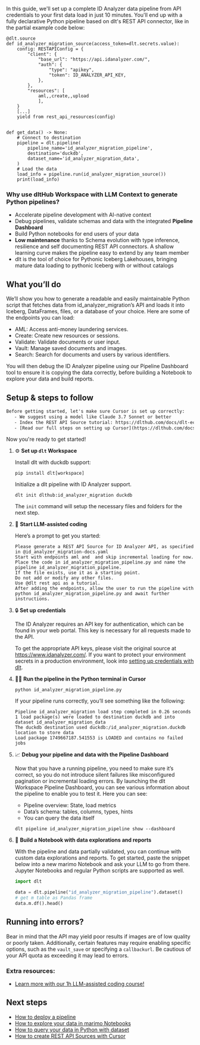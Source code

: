 In this guide, we'll set up a complete ID Analyzer data pipeline from API credentials to your first data load in just 10 minutes. You'll end up with a fully declarative Python pipeline based on dlt's REST API connector, like in the partial example code below:

```python-outcome
@dlt.source
def id_analyzer_migration_source(access_token=dlt.secrets.value):
    config: RESTAPIConfig = {
        "client": {
            "base_url": "https://api.idanalyzer.com/",
            "auth": {
                "type": "apikey",
                "token": ID_ANALYZER_API_KEY,
            },
        },
        "resources": [
            aml,,create,,upload
            ],
    }
    [...]
    yield from rest_api_resources(config)


def get_data() -> None:
    # Connect to destination
    pipeline = dlt.pipeline(
        pipeline_name='id_analyzer_migration_pipeline',
        destination='duckdb',
        dataset_name='id_analyzer_migration_data', 
    )
    # Load the data
    load_info = pipeline.run(id_analyzer_migration_source())
    print(load_info) 
```

### Why use dltHub Workspace with LLM Context to generate Python pipelines?

- Accelerate pipeline development with AI-native context
- Debug pipelines, validate schemas and data with the integrated **Pipeline Dashboard**
- Build Python notebooks for end users of your data
- **Low maintenance** thanks to Schema evolution with type inference, resilience and self documenting REST API connectors. A shallow learning curve makes the pipeline easy to extend by any team member
- dlt is the tool of choice for Pythonic Iceberg Lakehouses, bringing mature data loading to pythonic Iceberg with or without catalogs

## What you’ll do

We’ll show you how to generate a readable and easily maintainable Python script that fetches data from id_analyzer_migration’s API and loads it into Iceberg, DataFrames, files, or a database of your choice. Here are some of the endpoints you can load:

- AML: Access anti-money laundering services.
- Create: Create new resources or sessions.
- Validate: Validate documents or user input.
- Vault: Manage saved documents and images.
- Search: Search for documents and users by various identifiers.

You will then debug the ID Analyzer pipeline using our Pipeline Dashboard tool to ensure it is copying the data correctly, before building a Notebook to explore your data and build reports.

## Setup & steps to follow

```default
Before getting started, let's make sure Cursor is set up correctly:
   - We suggest using a model like Claude 3.7 Sonnet or better
   - Index the REST API Source tutorial: https://dlthub.com/docs/dlt-ecosystem/verified-sources/rest_api/ and add it to context as **@dlt rest api**
   - [Read our full steps on setting up Cursor](https://dlthub.com/docs/dlt-ecosystem/llm-tooling/cursor-restapi#23-configuring-cursor-with-documentation)
```

Now you're ready to get started!

1. ⚙️ **Set up `dlt` Workspace**
    
    Install dlt with duckdb support:
    ```shell
    pip install dlt[workspace]
    ```

    Initialize a dlt pipeline with ID Analyzer support.
    ```shell
    dlt init dlthub:id_analyzer_migration duckdb
    ```

    The `init` command will setup the necessary files and folders for the next step.
    
2. 🤠 **Start LLM-assisted coding**
    
    Here’s a prompt to get you started:
    
    ```prompt
    Please generate a REST API Source for ID Analyzer API, as specified in @id_analyzer_migration-docs.yaml 
    Start with endpoints aml and  and skip incremental loading for now. 
    Place the code in id_analyzer_migration_pipeline.py and name the pipeline id_analyzer_migration_pipeline. 
    If the file exists, use it as a starting point. 
    Do not add or modify any other files. 
    Use @dlt rest api as a tutorial. 
    After adding the endpoints, allow the user to run the pipeline with python id_analyzer_migration_pipeline.py and await further instructions.
    ```

    
3. 🔒 **Set up credentials** 
    
    The ID Analyzer requires an API key for authentication, which can be found in your web portal. This key is necessary for all requests made to the API.
    
    To get the appropriate API keys, please visit the original source at https://www.idanalyzer.com/.
    If you want to protect your environment secrets in a production environment, look into [setting up credentials with dlt](https://dlthub.com/docs/walkthroughs/add_credentials).
    
4. 🏃‍♀️ **Run the pipeline in the Python terminal in Cursor**
    
    ```shell
    python id_analyzer_migration_pipeline.py
    ```
    
    If your pipeline runs correctly, you’ll see something like the following:
    
    ```shell
    Pipeline id_analyzer_migration load step completed in 0.26 seconds
    1 load package(s) were loaded to destination duckdb and into dataset id_analyzer_migration_data
    The duckdb destination used duckdb:/id_analyzer_migration.duckdb location to store data
    Load package 1749667187.541553 is LOADED and contains no failed jobs
    ```
    
5. 📈 **Debug your pipeline and data with the Pipeline Dashboard**

    Now that you have a running pipeline, you need to make sure it’s correct, so you do not introduce silent failures like misconfigured pagination or incremental loading errors. By launching the dlt Workspace Pipeline Dashboard, you can see various information about the pipeline to enable you to test it. Here you can see:
    - Pipeline overview: State, load metrics
    - Data’s schema: tables, columns, types, hints
    - You can query the data itself
    
    ```shell
    dlt pipeline id_analyzer_migration_pipeline show --dashboard
    ```
    
6. 🐍 **Build a Notebook with data explorations and reports**

    With the pipeline and data partially validated, you can continue with custom data explorations and reports. To get started, paste the snippet below into a new marimo Notebook and ask your LLM to go from there. Jupyter Notebooks and regular Python scripts are supported as well.

    
    ```python
    import dlt

   data = dlt.pipeline("id_analyzer_migration_pipeline").dataset()
   # get m table as Pandas frame
   data.m.df().head()
    ```

## Running into errors?

Bear in mind that the API may yield poor results if images are of low quality or poorly taken. Additionally, certain features may require enabling specific options, such as the `vault_save` or specifying a `callbackurl`. Be cautious of your API quota as exceeding it may lead to errors.

### Extra resources:

- [Learn more with our 1h LLM-assisted coding course!](https://www.youtube.com/watch?v=GGid70rnJuM)

## Next steps

- [How to deploy a pipeline](https://dlthub.com/docs/walkthroughs/deploy-a-pipeline)
- [How to explore your data in marimo Notebooks](https://dlthub.com/docs/general-usage/dataset-access/marimo)
- [How to query your data in Python with dataset](https://dlthub.com/docs/general-usage/dataset-access/dataset)
- [How to create REST API Sources with Cursor](https://dlthub.com/docs/dlt-ecosystem/llm-tooling/cursor-restapi)